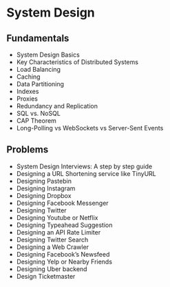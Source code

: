 # System Design

## Fundamentals
* System Design Basics
* Key Characteristics of Distributed Systems
* Load Balancing
* Caching
* Data Partitioning
* Indexes
* Proxies
* Redundancy and Replication
* SQL vs. NoSQL
* CAP Theorem
* Long-Polling vs WebSockets vs Server-Sent Events

## Problems
* System Design Interviews: A step by step guide
* Designing a URL Shortening service like TinyURL
* Designing Pastebin
* Designing Instagram
* Designing Dropbox
* Designing Facebook Messenger
* Designing Twitter
* Designing Youtube or Netflix
* Designing Typeahead Suggestion
* Designing an API Rate Limiter
* Designing Twitter Search
* Designing a Web Crawler
* Designing Facebook’s Newsfeed
* Designing Yelp or Nearby Friends
* Designing Uber backend
* Design Ticketmaster
